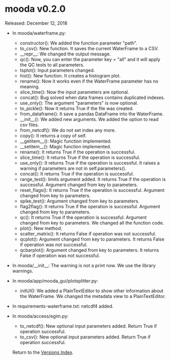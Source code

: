 # mooda v0.2.0

Released: December 12, 2018

* In mooda/waterframe.py:
  * constructor(): We added the function parameter "path".
  * to_csv(): New function. It saves the current WaterFrame to a CSV.
  * \_\_repr\_\_: We changed the output message.
  * qc(): Now, you can enter the parameter key = "all" and it will apply the QC tests to all parameters.
  * tsplot(): Input parameters changed.
  * hist(): New function. It creates a histogram plot.
  * rename(): Now it works even if the WaterFrame parameter has no meaning.
  * slice_time(): Now the input parameters are optional.
  * concat(): Bug solved when data frames contains duplicated indexes.
  * use_only(): The argument "parameters" is now optional.
  * to_pickle(): Now it returns True if the file was created.
  * from_dataframe(): It save a pandas DataFrame into the WaterFrame.
  * \_\_init\_\_(): We added new arguments. We added the option to read csv files.
  * from_netcdf(): We do not set index any more.
  * copy(): It returns a copy of self.
  * \_\_getitem\_\_(): Magic function implemented.
  * \_\_setitem\_\_(): Magic function implemented.
  * rename(): It returns True if the operation is successful.
  * slice_time(): It returns True if the operation is successful.
  * use_only(): It returns True if the operation is successful. It raises a warning if parameters are not in self.parameters().
  * concat(): It returns True if the operation is successful.
  * range_test(): limits argument added. It returns True if the operation is successful. Argument changed from key to parameters.
  * reset_flags(): It returns True if the operation is successful. Argument changed from key to parameters.
  * spike_test(): Argument changed from key to parameters.
  * flag2flag(): It returns True if the operation is successful. Argument changed from key to parameters.
  * qc(): It returns True if the operation is successful. Argument changed from key to parameters. We changed all the function code.
  * plot(): New method.
  * scatter_matrix(): It returns False if operation was not successful.
  * qcplot(): Argument changed from key to parameters. It returns False if operation was not successful.
  * qcbarplot(): Argument changed from key to parameters. It returns False if operation was not successful.
* In mooda/\_\_init\_\_: The warning is not a print now. We use the library warnings.
* In mooda/app/mooda_gui/plotsplitter.py:
  * initUI(): We added a PlainTextEditor to show other information about the WaterFrame. We changed the metadata view to a PlainTextEditor.
* In requirements-waterframe.txt: netcdf4 added.
* In mooda/access/egim.py:
  * to_netcdf(): New optional input parameters added. Return True if operation successful.
  * to_csv(): New optional input parameters added. Return True if operation successful.
  
  Return to the [Versions Index](index_versions.md).
  
